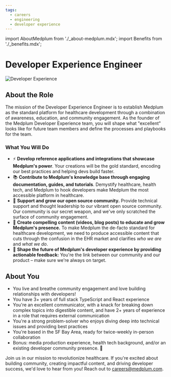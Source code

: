 ```yaml
---
tags:
  - careers
  - engineering
  - developer experience
---
```


import AboutMedplum from './_about-medplum.mdx';
import Benefits from './_benefits.mdx';

# Developer Experience Engineer

![Developer Experience](/img/careers/developer-experience.webp)

## About the Role
The mission of the Developer Experience Engineer is to establish Medplum as the standard platform for healthcare development through a combination of awareness, education, and community engagement. As the founder of the Medplum Developer Experience team, you will shape what "excellent" looks like for future team members and define the processes and playbooks for the team.

### What You Will Do
* ⚡ **Develop reference applications and integrations that showcase Medplum's power**. Your creations will be the gold standard, encoding our best practices and helping devs build faster.
* 📚 **Contribute to Medplum's knowledge base through engaging documentation, guides, and tutorials**. Demystify healthcare, health tech, and Medplum to hook developers make Medplum the most accessible platform in healthcare.
* 🌱 **Support and grow our open source community.**  Provide technical support and thought leadership to our vibrant open source community. Our community is our secret weapon, and we've only scratched the surface of community engagement.
* 🎥 **Create compelling content (videos, blog posts) to educate and grow Medplum's presence.** To make Medplum the de-facto standard for healthcare development, we need to produce accessible content that cuts through the confusion in the EHR market and clarifies *who we are* and *what we do*.
* 🎯 **Shape the future of Medplum's developer experience by providing actionable feedback:** You're the link between our community and our product – make sure we're always on target.

## About You
* You live and breathe community engagement and love building relationships with developers!
* You have 3+ years of full stack TypeScript and React experience
* You're an excellent communicator, with a knack for breaking down complex topics into digestible content, and have 2+ years of experience in a role that requires external communication
* You're a strong problem-solver who enjoys diving deep into technical issues and providing best practices
* You're based in the SF Bay Area, ready for twice-weekly in-person collaboration
* Bonus: media production experience, health tech background, and/or an existing developer community presence. 🎥


<AboutMedplum />

<Benefits/>

Join us in our mission to revolutionize healthcare. If you're excited about building community, creating impactful content, and driving developer success, we'd love to hear from you! Reach out to careers@medplum.com.